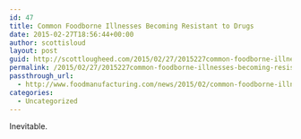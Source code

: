 ```yaml
---
id: 47
title: Common Foodborne Illnesses Becoming Resistant to Drugs
date: 2015-02-27T18:56:44+00:00
author: scottisloud
layout: post
guid: http://scottlougheed.com/2015/02/27/2015227common-foodborne-illnesses-becoming-resistant-to-drugs/
permalink: /2015/02/27/2015227common-foodborne-illnesses-becoming-resistant-to-drugs/
passthrough_url:
  - http://www.foodmanufacturing.com/news/2015/02/common-foodborne-illnesses-becoming-resistant-drugs
categories:
  - Uncategorized
---
```

Inevitable.&nbsp;